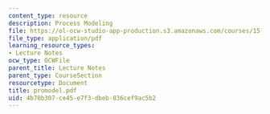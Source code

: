```yaml
---
content_type: resource
description: Process Modeling
file: https://ol-ocw-studio-app-production.s3.amazonaws.com/courses/15-769-operations-strategy-spring-2003/4b70b307ce45e7f3dbeb836cef9ac5b2_promodel.pdf
file_type: application/pdf
learning_resource_types:
- Lecture Notes
ocw_type: OCWFile
parent_title: Lecture Notes
parent_type: CourseSection
resourcetype: Document
title: promodel.pdf
uid: 4b70b307-ce45-e7f3-dbeb-836cef9ac5b2
---
```

